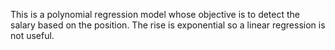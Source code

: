 This is a polynomial regression model whose objective is to detect the salary based on the position. The rise is exponential so a linear regression is not useful.
